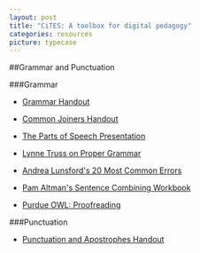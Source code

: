 ```yaml
---
layout: post
title: "CiTES: A toolbox for digital pedagogy"
categories: resources
picture: typecase
---
```


##Grammar and Punctuation <span class="arrowh2"></span>

###Grammar <span class="arrowh3"></span>

* [Grammar Handout](http://docs.google.com/viewer?url=https://github.com/axchristie/test/blob/gh-pages/assets/docs/grammar_and_punctuation/146GrammarHandout.docx?raw=true)

* [Common Joiners Handout](http://docs.google.com/viewer?url=https://github.com/axchristie/test/blob/gh-pages/assets/docs/grammar_and_punctuation/Commonjoiners.docx?raw=true)

* [The Parts of Speech Presentation](http://docs.google.com/viewer?url=https://github.com/axchristie/test/blob/gh-pages/assets/docs/grammar_and_punctuation/The_Parts_of_speechtoPost.pptx?raw=true)

* [Lynne Truss on Proper Grammar](http://www.goodreads.com/author/quotes/5571.Lynne_Truss )

* [Andrea Lunsford's 20 Most Common Errors](http://bcs.bedfordstmartins.com/everyday_writer3e/20errors/default.asp)

* [Pam Altman's Sentence Combining Workbook](http://jonsenglishsite.info/Sentenccombnew.htm)

* [Purdue OWL: Proofreading](https://owl.english.purdue.edu/owl/resource/561/05/)

###Punctuation <span class="arrowh3"></span>

* [Punctuation and Apostrophes Handout](http://docs.google.com/viewer?url=https://github.com/axchristie/test/blob/gh-pages/assets/docs/grammar_and_punctuation/SFCCpunctuation.pdf?raw=true)